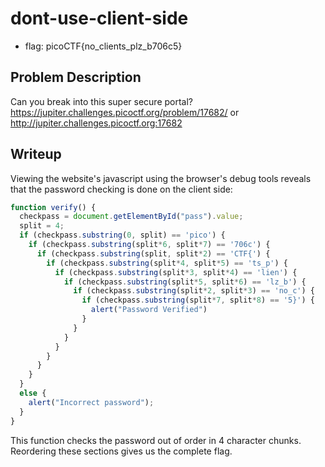 # dont-use-client-side

- flag: picoCTF{no_clients_plz_b706c5}

## Problem Description

Can you break into this super secure portal? 
https://jupiter.challenges.picoctf.org/problem/17682/ or
http://jupiter.challenges.picoctf.org:17682

## Writeup

Viewing the website's javascript using the browser's debug tools reveals that
the password checking is done on the client side:

```javascript
function verify() {
  checkpass = document.getElementById("pass").value;
  split = 4;
  if (checkpass.substring(0, split) == 'pico') {
    if (checkpass.substring(split*6, split*7) == '706c') {
      if (checkpass.substring(split, split*2) == 'CTF{') {
        if (checkpass.substring(split*4, split*5) == 'ts_p') {
          if (checkpass.substring(split*3, split*4) == 'lien') {
            if (checkpass.substring(split*5, split*6) == 'lz_b') {
              if (checkpass.substring(split*2, split*3) == 'no_c') {
                if (checkpass.substring(split*7, split*8) == '5}') {
                  alert("Password Verified")
                }
              }
            }
          }
        }
      }
    }
  }
  else {
    alert("Incorrect password");
  }
}
```

This function checks the password out of order in 4 character chunks.
Reordering these sections gives us the complete flag.

